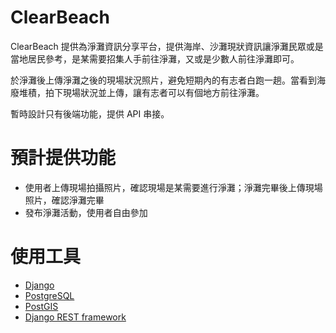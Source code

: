 # ClearBeach

ClearBeach 提供為淨灘資訊分享平台，提供海岸、沙灘現狀資訊讓淨灘民眾或是當地居民參考，是某需要招集人手前往淨灘，又或是少數人前往淨灘即可。

於淨灘後上傳淨灘之後的現場狀況照片，避免短期內的有志者白跑一趟。當看到海廢堆積，拍下現場狀況並上傳，讓有志者可以有個地方前往淨灘。

暫時設計只有後端功能，提供 API 串接。

# 預計提供功能
* 使用者上傳現場拍攝照片，確認現場是某需要進行淨灘；淨灘完畢後上傳現場照片，確認淨灘完畢
* 發布淨灘活動，使用者自由參加


# 使用工具
* [Django](https://www.djangoproject.com)
* [PostgreSQL](https://www.postgresql.org)
* [PostGIS](https://github.com/postgis/postgis)
* [Django REST framework](https://github.com/encode/django-rest-framework/tree/master)